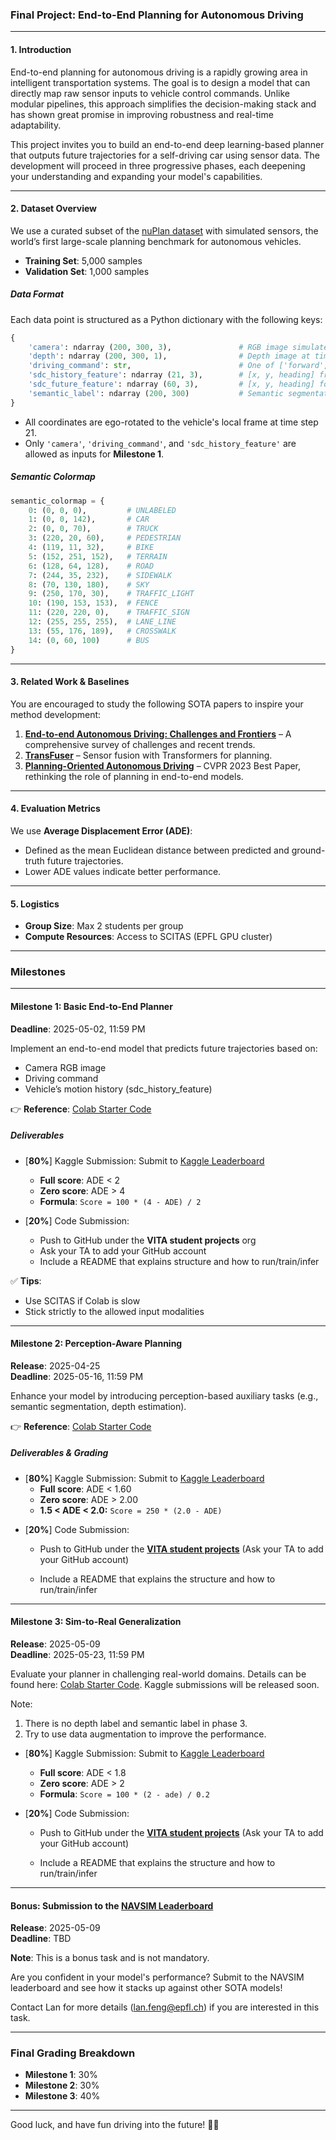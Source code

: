### Final Project: End-to-End Planning for Autonomous Driving

---

#### 1. Introduction

End-to-end planning for autonomous driving is a rapidly growing area in intelligent transportation systems. The goal is to design a model that can directly map raw sensor inputs to vehicle control commands. Unlike modular pipelines, this approach simplifies the decision-making stack and has shown great promise in improving robustness and real-time adaptability.

This project invites you to build an end-to-end deep learning-based planner that outputs future trajectories for a self-driving car using sensor data. The development will proceed in three progressive phases, each deepening your understanding and expanding your model's capabilities.

---

#### 2. Dataset Overview

We use a curated subset of the [nuPlan dataset](https://www.nuscenes.org/nuplan) with simulated sensors, the world’s first large-scale planning benchmark for autonomous vehicles.

- **Training Set**: 5,000 samples
- **Validation Set**: 1,000 samples

##### Data Format
Each data point is structured as a Python dictionary with the following keys:

```python
{
    'camera': ndarray (200, 300, 3),               # RGB image simulated at time step 21 
    'depth': ndarray (200, 300, 1),                # Depth image at time step 21
    'driving_command': str,                        # One of ['forward', 'left', 'right']
    'sdc_history_feature': ndarray (21, 3),        # [x, y, heading] from past 21 steps
    'sdc_future_feature': ndarray (60, 3),         # [x, y, heading] for the next 60 steps
    'semantic_label': ndarray (200, 300)           # Semantic segmentation map
}
```

- All coordinates are ego-rotated to the vehicle's local frame at time step 21.
- Only `'camera'`, `'driving_command'`, and `'sdc_history_feature'` are allowed as inputs for **Milestone 1**.

##### Semantic Colormap
```python
semantic_colormap = {
    0: (0, 0, 0),         # UNLABELED
    1: (0, 0, 142),       # CAR
    2: (0, 0, 70),        # TRUCK
    3: (220, 20, 60),     # PEDESTRIAN
    4: (119, 11, 32),     # BIKE
    5: (152, 251, 152),   # TERRAIN
    6: (128, 64, 128),    # ROAD
    7: (244, 35, 232),    # SIDEWALK
    8: (70, 130, 180),    # SKY
    9: (250, 170, 30),    # TRAFFIC_LIGHT
    10: (190, 153, 153),  # FENCE
    11: (220, 220, 0),    # TRAFFIC_SIGN
    12: (255, 255, 255),  # LANE_LINE
    13: (55, 176, 189),   # CROSSWALK
    14: (0, 60, 100)      # BUS
}
```

---

#### 3. Related Work & Baselines

You are encouraged to study the following SOTA papers to inspire your method development:

1. [**End-to-end Autonomous Driving: Challenges and Frontiers**](https://arxiv.org/abs/2306.16927) – A comprehensive survey of challenges and recent trends.
2. [**TransFuser**](https://ieeexplore.ieee.org/stamp/stamp.jsp?arnumber=9863660) – Sensor fusion with Transformers for planning.
3. [**Planning-Oriented Autonomous Driving**](https://arxiv.org/abs/2212.10156) – CVPR 2023 Best Paper, rethinking the role of planning in end-to-end models.

---

#### 4. Evaluation Metrics

We use **Average Displacement Error (ADE)**:

- Defined as the mean Euclidean distance between predicted and ground-truth future trajectories.
- Lower ADE values indicate better performance.

---

#### 5. Logistics

- **Group Size**: Max 2 students per group
- **Compute Resources**: Access to SCITAS (EPFL GPU cluster)

---

### Milestones

---

#### Milestone 1: Basic End-to-End Planner
**Deadline**: 2025-05-02, 11:59 PM

Implement an end-to-end model that predicts future trajectories based on:

- Camera RGB image
- Driving command
- Vehicle’s motion history (sdc_history_feature)

👉 **Reference**: [Colab Starter Code](https://colab.research.google.com/drive/16u0e_gKDLL4cPmCxYaRqdxp9bWKj-Buv?usp=sharing)

##### Deliverables
- [**80%**] Kaggle Submission: Submit to [Kaggle Leaderboard](https://www.kaggle.com/t/338eec1b2cd346eaa3b569340ab2de19)
  - **Full score**: ADE < 2
  - **Zero score**: ADE > 4
  - **Formula**: `Score = 100 * (4 - ADE) / 2`

- [**20%**] Code Submission:
  - Push to GitHub under the **VITA student projects** org
  - Ask your TA to add your GitHub account
  - Include a README that explains structure and how to run/train/infer

✅ **Tips**:
- Use SCITAS if Colab is slow
- Stick strictly to the allowed input modalities

---

#### Milestone 2: Perception-Aware Planning
**Release**: 2025-04-25  
**Deadline**: 2025-05-16, 11:59 PM

Enhance your model by introducing perception-based auxiliary tasks (e.g., semantic segmentation, depth estimation).


👉 **Reference**: [Colab Starter Code](https://colab.research.google.com/drive/1Jpr07VUO_ZjF2YOuxr9lKO3U9jvZ6q2-?usp=sharing)

##### Deliverables & Grading

- [**80%**] Kaggle Submission: Submit to [Kaggle Leaderboard](https://www.kaggle.com/t/a7295af1cfa349eeb57d08538d44cf58)
  - **Full score**: ADE < 1.60
  - **Zero score**: ADE > 2.00
  - **1.5 < ADE < 2.0:** `Score = 250 * (2.0 - ADE) `

[//]: # (  - **Formula**: `Score = 100 * &#40;4 - ADE&#41; / 2`)

[//]: # ()
- [**20%**] Code Submission:

  - Push to GitHub under the **[VITA student projects](https://github.com/vita-student-projects)** (Ask your TA to add your GitHub account)

  - Include a README that explains the structure and how to run/train/infer

---

#### Milestone 3: Sim-to-Real Generalization
**Release**: 2025-05-09  
**Deadline**: 2025-05-23, 11:59 PM

Evaluate your planner in challenging real-world domains. Details can be found here: [Colab Starter Code](https://colab.research.google.com/drive/1apQZtbgvS2lUxp0khlbBTeq_jfyipL-d?usp=sharing). Kaggle submissions will be released soon.

Note: 
1. There is no depth label and semantic label in phase 3.
2. Try to use data augmentation to improve the performance.


- [**80%**] Kaggle Submission: Submit to [Kaggle Leaderboard](https://www.kaggle.com/t/a7295af1cfa349eeb57d08538d44cf58)
  - **Full score**: ADE < 1.8
  - **Zero score**: ADE > 2
  - **Formula**: `Score = 100 * (2 - ade) / 0.2`


- [**20%**] Code Submission:

  - Push to GitHub under the **[VITA student projects](https://github.com/vita-student-projects)** (Ask your TA to add your GitHub account)

  - Include a README that explains the structure and how to run/train/infer
---

#### Bonus: Submission to the [NAVSIM Leaderboard](https://huggingface.co/spaces/AGC2024-P/e2e-driving-navsim)
**Release**: 2025-05-09   
**Deadline**: TBD

**Note**: This is a bonus task and is not mandatory.

Are you confident in your model's performance? Submit to the NAVSIM leaderboard and see how it stacks up against other SOTA models!

Contact Lan for more details (lan.feng@epfl.ch) if you are interested in this task.

---

### Final Grading Breakdown

- **Milestone 1**: 30%
- **Milestone 2**: 30%
- **Milestone 3**: 40%

---

Good luck, and have fun driving into the future! 🚗💨

